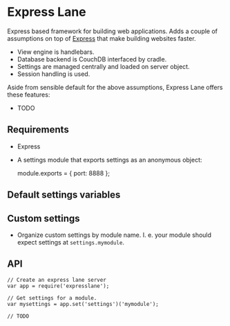 
# Express Lane

Express based framework for building web applications. Adds a couple of
assumptions on top of [Express](http://expressjs.com/) that make building
websites faster.

- View engine is handlebars.
- Database backend is CouchDB interfaced by cradle.
- Settings are managed centrally and loaded on server object.
- Session handling is used.

Aside from sensible default for the above assumptions, Express Lane offers
these features:

- TODO

## Requirements

- Express
- A settings module that exports settings as an anonymous object:

    module.exports = {
      port: 8888
    };

## Default settings variables

## Custom settings

- Organize custom settings by module name. I. e. your module should expect
  settings at `settings.mymodule`.

## API

    // Create an express lane server
    var app = require('expresslane');

    // Get settings for a module.
    var mysettings = app.set('settings')('mymodule');

    // TODO
